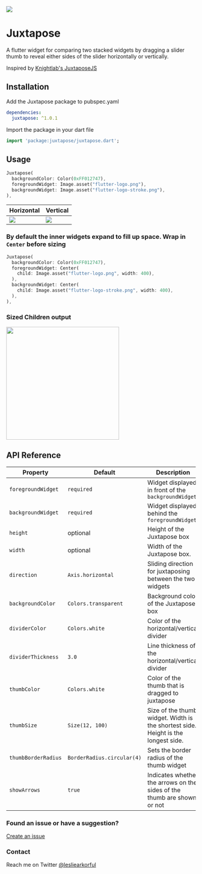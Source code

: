 <img src="https://github.com/lesliearkorful/juxtapose/raw/master/assets/juxtapose_banner.jpg"/>

# Juxtapose

A flutter widget for comparing two stacked widgets by dragging a slider thumb to
reveal either sides of the slider horizontally or vertically.

Inspired by <a href="https://juxtapose.knightlab.com" target="_blank">Knightlab's JuxtaposeJS</a>

## Installation

Add the Juxtapose package to pubspec.yaml
```yaml
dependencies:
  juxtapose: ^1.0.1
```

Import the package in your dart file
```dart
import 'package:juxtapose/juxtapose.dart';
```

## Usage
```dart
Juxtapose(
  backgroundColor: Color(0xFF012747),
  foregroundWidget: Image.asset("flutter-logo.png"),
  backgroundWidget: Image.asset("flutter-logo-stroke.png"),
),
```

| Horizontal | Vertical |
|---|---|
|<img src="https://github.com/lesliearkorful/juxtapose/raw/master/assets/horizontal.gif"/>|<img src="https://github.com/lesliearkorful/juxtapose/raw/master/assets/vertical.gif"/>


### By default the inner widgets expand to fill up space. Wrap in `Center` before sizing
```dart
Juxtapose(
  backgroundColor: Color(0xFF012747),
  foregroundWidget: Center(
    child: Image.asset("flutter-logo.png", width: 400),
  ),
  backgroundWidget: Center(
    child: Image.asset("flutter-logo-stroke.png", width: 400),
  ),
),
```

### Sized Children output

<img src="https://github.com/lesliearkorful/juxtapose/raw/master/assets/sized_children.png" height=300>

## API Reference

| Property | Default | Description | Type |
|---|---|---|---|
|`foregroundWidget`|`required`|Widget displayed in front of the `backgroundWidget`|`Widget`
|`backgroundWidget`|`required`|Widget displayed behind the `foregroundWidget`|`Widget`
|`height`|optional|Height of the Juxtapose box|`double`
|`width`|optional| Width of the Juxtapose box.|`double`
|`direction`|`Axis.horizontal`|Sliding direction for juxtaposing between the two widgets|`Axis`
|`backgroundColor`|`Colors.transparent`|Background color of the Juxtapose box|`Color`
|`dividerColor`|`Colors.white`|Color of the horizontal/vertical divider|`Color`
|`dividerThickness`|`3.0`|Line thickness of the horizontal/vertical divider|`double`
|`thumbColor`|`Colors.white`|Color of the thumb that is dragged to juxtapose|`Color`
|`thumbSize`|`Size(12, 100)`|Size of the thumb widget. Width is the shortest side. Height is the longest side.|`Size`
|`thumbBorderRadius`|`BorderRadius.circular(4)`|Sets the border radius of the thumb widget|`BorderRadius`
|`showArrows`|`true`|Indicates whether the arrows on the sides of the thumb are shown or not|`bool`


### Found an issue or have a suggestion?
<a href="https://github.com/lesliearkorful/juxtapose/issues/new" target="_blank"> Create an issue</a>

### Contact
Reach me on Twitter <a href="https://twitter.com/lesliearkorful" target="_blank">@lesliearkorful</a>
